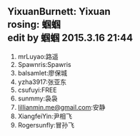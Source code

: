 YixuanBurnett: Yixuan   
rosing: 蝈蝈  
edit by 蝈蝈 2015.3.16 21:44
----------
1. mrLuyao:路遥  
2.  Spawnris:Spawris  
3. balsamlet:廖保城  
4. yzha3917:张亚东     
5. csufuyi:FREE  
6. sunmmy:袅袅  
7. lillianmin.me@gmail.com:安静  
8. XiangfeiYin:尹相飞  
9. Rogersunfly:冒孙飞  
